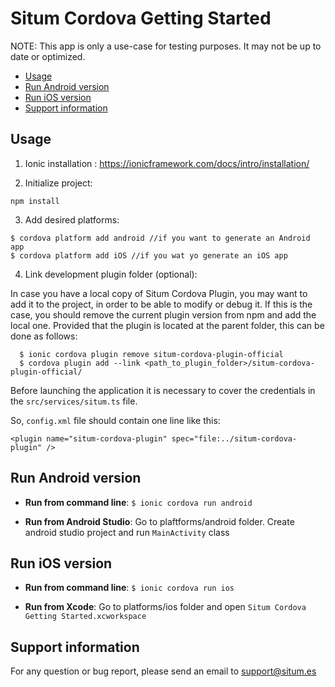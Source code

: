 # Situm Cordova Getting Started

NOTE: This app is only a use-case for testing purposes. It may not be up to date or optimized.

* [Usage](#usage)
* [Run Android version](#run-android-version)
* [Run iOS version](#run-ios-version)
* [Support information](#supportinfo)

## Usage

1) Ionic installation : https://ionicframework.com/docs/intro/installation/

2) Initialize project:

```
npm install
```

3) Add desired platforms:

```
$ cordova platform add android //if you want to generate an Android app
$ cordova platform add iOS //if you wat yo generate an iOS app
```

4) Link development plugin folder (optional): 

In case you have a local copy of Situm Cordova Plugin, you may want to add it to the project, in order to be able to modify or debug it. If this is the case, you should remove the current plugin version from npm and add the local one. Provided that the plugin is located at the parent folder, this can be done as follows:

```
  $ ionic cordova plugin remove situm-cordova-plugin-official
  $ cordova plugin add --link <path_to_plugin_folder>/situm-cordova-plugin-official/
```

Before launching the application it is necessary to cover the credentials in the `src/services/situm.ts` file.

So, `config.xml` file should contain one line like this:


    <plugin name="situm-cordova-plugin" spec="file:../situm-cordova-plugin" />


## Run Android version

- **Run from command line**: `$ ionic cordova run android`

- **Run from Android Studio**: Go to plaftforms/android folder. Create android studio project and run `MainActivity` class


## Run iOS version

- **Run from command line**: `$ ionic cordova run ios`

- **Run from Xcode**: Go to platforms/ios folder and open `Situm Cordova Getting Started.xcworkspace`

## <a name="supportinfo"></a> Support information

For any question or bug report, please send an email to [support@situm.es](mailto:support@situm.es)
